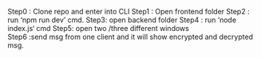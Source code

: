 Step0 : Clone repo and enter into CLI
Step1 : Open frontend folder
Step2 : run ‘npm run dev’ cmd.
Step3: open backend folder 
Step4 : run ‘node index.js‘ cmd
Step5: open two /three  different windows  
Step6 :send msg from one client and it will show encrypted and decrypted msg.
